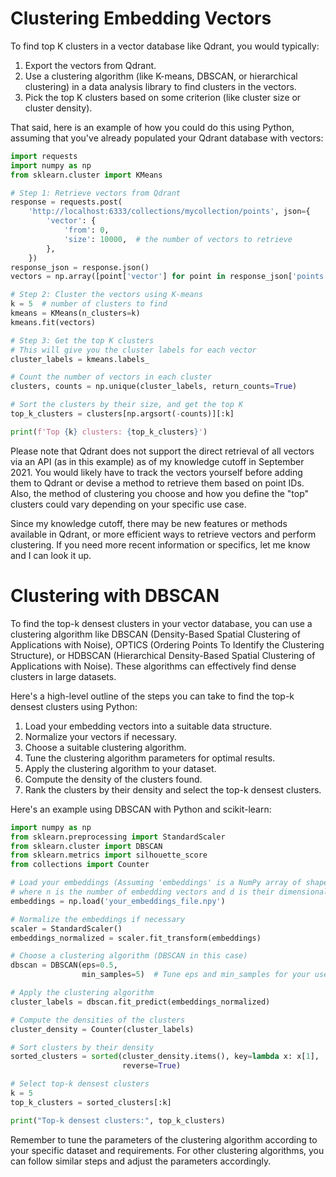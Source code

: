 # Clustering Embedding Vectors

To find top K clusters in a vector database like Qdrant, you would typically:

1. Export the vectors from Qdrant.
2. Use a clustering algorithm (like K-means, DBSCAN, or hierarchical clustering)
   in a data analysis library to find clusters in the vectors.
3. Pick the top K clusters based on some criterion (like cluster size or cluster
   density).

That said, here is an example of how you could do this using Python, assuming
that you've already populated your Qdrant database with vectors:

```python
import requests
import numpy as np
from sklearn.cluster import KMeans

# Step 1: Retrieve vectors from Qdrant
response = requests.post(
    'http://localhost:6333/collections/mycollection/points', json={
        'vector': {
            'from': 0,
            'size': 10000,  # the number of vectors to retrieve
        },
    })
response_json = response.json()
vectors = np.array([point['vector'] for point in response_json['points']])

# Step 2: Cluster the vectors using K-means
k = 5  # number of clusters to find
kmeans = KMeans(n_clusters=k)
kmeans.fit(vectors)

# Step 3: Get the top K clusters
# This will give you the cluster labels for each vector
cluster_labels = kmeans.labels_

# Count the number of vectors in each cluster
clusters, counts = np.unique(cluster_labels, return_counts=True)

# Sort the clusters by their size, and get the top K
top_k_clusters = clusters[np.argsort(-counts)][:k]

print(f'Top {k} clusters: {top_k_clusters}')
```

Please note that Qdrant does not support the direct retrieval of all vectors via
an API (as in this example) as of my knowledge cutoff in September 2021. You
would likely have to track the vectors yourself before adding them to Qdrant or
devise a method to retrieve them based on point IDs. Also, the method of
clustering you choose and how you define the "top" clusters could vary depending
on your specific use case.

Since my knowledge cutoff, there may be new features or methods available in
Qdrant, or more efficient ways to retrieve vectors and perform clustering. If
you need more recent information or specifics, let me know and I can look it up.

# Clustering with DBSCAN

To find the top-k densest clusters in your vector database, you can use a
clustering algorithm like DBSCAN (Density-Based Spatial Clustering of
Applications with Noise), OPTICS (Ordering Points To Identify the Clustering
Structure), or HDBSCAN (Hierarchical Density-Based Spatial Clustering of
Applications with Noise). These algorithms can effectively find dense clusters
in large datasets.

Here's a high-level outline of the steps you can take to find the top-k densest
clusters using Python:

1. Load your embedding vectors into a suitable data structure.
2. Normalize your vectors if necessary.
3. Choose a suitable clustering algorithm.
4. Tune the clustering algorithm parameters for optimal results.
5. Apply the clustering algorithm to your dataset.
6. Compute the density of the clusters found.
7. Rank the clusters by their density and select the top-k densest clusters.

Here's an example using DBSCAN with Python and scikit-learn:

```python
import numpy as np
from sklearn.preprocessing import StandardScaler
from sklearn.cluster import DBSCAN
from sklearn.metrics import silhouette_score
from collections import Counter

# Load your embeddings (Assuming 'embeddings' is a NumPy array of shape (n, d))
# where n is the number of embedding vectors and d is their dimensionality.
embeddings = np.load('your_embeddings_file.npy')

# Normalize the embeddings if necessary
scaler = StandardScaler()
embeddings_normalized = scaler.fit_transform(embeddings)

# Choose a clustering algorithm (DBSCAN in this case)
dbscan = DBSCAN(eps=0.5,
                min_samples=5)  # Tune eps and min_samples for your use case

# Apply the clustering algorithm
cluster_labels = dbscan.fit_predict(embeddings_normalized)

# Compute the densities of the clusters
cluster_density = Counter(cluster_labels)

# Sort clusters by their density
sorted_clusters = sorted(cluster_density.items(), key=lambda x: x[1],
                         reverse=True)

# Select top-k densest clusters
k = 5
top_k_clusters = sorted_clusters[:k]

print("Top-k densest clusters:", top_k_clusters)
```

Remember to tune the parameters of the clustering algorithm according to your
specific dataset and requirements. For other clustering algorithms, you can
follow similar steps and adjust the parameters accordingly.